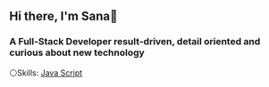 ## Hi there, I'm Sana👋

### A Full-Stack Developer result-driven, detail oriented and curious about new technology

⚪️Skills:
[Java Script](https://img.shields.io/badge/JavaScript-323330?style=for-the-badge&logo=javascript&logoColor=F7DF1E)



<!--
**Pokasana/Pokasana** is a ✨ _special_ ✨ repository because its `README.md` (this file) appears on your GitHub profile.

Here are some ideas to get you started:

- 🔭 I’m currently working on ...
- 🌱 I’m currently learning ...
- 👯 I’m looking to collaborate on ...
- 🤔 I’m looking for help with ...
- 💬 Ask me about ...
- 📫 How to reach me: ...
- 😄 Pronouns: ...
- ⚡ Fun fact: ...
-->
